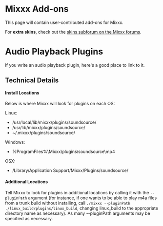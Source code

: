 # Mixxx Add-ons

This page will contain user-contributed add-ons for Mixxx.

For **extra skins**, check out the [skins subforum on the Mixxx
forums](http://mixxx.org/forums/viewforum.php?f=8).

# Audio Playback Plugins

If you write an audio playback plugin, here's a good place to link to
it.

## Technical Details

#### Install Locations

Below is where Mixxx will look for plugins on each OS:

Linux:

  - /usr/local/lib/mixxx/plugins/soundsource/
  - /usr/lib/mixxx/plugins/soundsource/
  - \~/.mixxx/plugins/soundsource/

Windows:

  - %ProgramFiles%\\Mixxx\\plugins\\soundsource\\mp4

OSX:

  - /Library/Application Support/Mixxx/Plugins/soundsource/

#### Additional Locations

Tell Mixxx to look for plugins in additional locations by calling it
with the `--pluginPath` argument (for instance, if one wants to be able
to play m4a files from a trunk build without installing, call `./mixxx
--pluginPath ./linux_build/plugins/linux_build`, changing linux\_build
to the appropriate directory name as necessary). As many --pluginPath
arguments may be specified as necessary.
